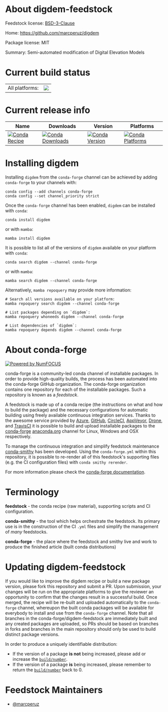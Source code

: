 About digdem-feedstock
======================

Feedstock license: [BSD-3-Clause](https://github.com/conda-forge/digdem-feedstock/blob/main/LICENSE.txt)

Home: https://github.com/marcperuz/digdem

Package license: MIT

Summary: Semi-automated modification of Digital Elevation Models

Current build status
====================


<table><tr><td>All platforms:</td>
    <td>
      <a href="https://dev.azure.com/conda-forge/feedstock-builds/_build/latest?definitionId=21258&branchName=main">
        <img src="https://dev.azure.com/conda-forge/feedstock-builds/_apis/build/status/digdem-feedstock?branchName=main">
      </a>
    </td>
  </tr>
</table>

Current release info
====================

| Name | Downloads | Version | Platforms |
| --- | --- | --- | --- |
| [![Conda Recipe](https://img.shields.io/badge/recipe-digdem-green.svg)](https://anaconda.org/conda-forge/digdem) | [![Conda Downloads](https://img.shields.io/conda/dn/conda-forge/digdem.svg)](https://anaconda.org/conda-forge/digdem) | [![Conda Version](https://img.shields.io/conda/vn/conda-forge/digdem.svg)](https://anaconda.org/conda-forge/digdem) | [![Conda Platforms](https://img.shields.io/conda/pn/conda-forge/digdem.svg)](https://anaconda.org/conda-forge/digdem) |

Installing digdem
=================

Installing `digdem` from the `conda-forge` channel can be achieved by adding `conda-forge` to your channels with:

```
conda config --add channels conda-forge
conda config --set channel_priority strict
```

Once the `conda-forge` channel has been enabled, `digdem` can be installed with `conda`:

```
conda install digdem
```

or with `mamba`:

```
mamba install digdem
```

It is possible to list all of the versions of `digdem` available on your platform with `conda`:

```
conda search digdem --channel conda-forge
```

or with `mamba`:

```
mamba search digdem --channel conda-forge
```

Alternatively, `mamba repoquery` may provide more information:

```
# Search all versions available on your platform:
mamba repoquery search digdem --channel conda-forge

# List packages depending on `digdem`:
mamba repoquery whoneeds digdem --channel conda-forge

# List dependencies of `digdem`:
mamba repoquery depends digdem --channel conda-forge
```


About conda-forge
=================

[![Powered by
NumFOCUS](https://img.shields.io/badge/powered%20by-NumFOCUS-orange.svg?style=flat&colorA=E1523D&colorB=007D8A)](https://numfocus.org)

conda-forge is a community-led conda channel of installable packages.
In order to provide high-quality builds, the process has been automated into the
conda-forge GitHub organization. The conda-forge organization contains one repository
for each of the installable packages. Such a repository is known as a *feedstock*.

A feedstock is made up of a conda recipe (the instructions on what and how to build
the package) and the necessary configurations for automatic building using freely
available continuous integration services. Thanks to the awesome service provided by
[Azure](https://azure.microsoft.com/en-us/services/devops/), [GitHub](https://github.com/),
[CircleCI](https://circleci.com/), [AppVeyor](https://www.appveyor.com/),
[Drone](https://cloud.drone.io/welcome), and [TravisCI](https://travis-ci.com/)
it is possible to build and upload installable packages to the
[conda-forge](https://anaconda.org/conda-forge) [anaconda.org](https://anaconda.org/)
channel for Linux, Windows and OSX respectively.

To manage the continuous integration and simplify feedstock maintenance
[conda-smithy](https://github.com/conda-forge/conda-smithy) has been developed.
Using the ``conda-forge.yml`` within this repository, it is possible to re-render all of
this feedstock's supporting files (e.g. the CI configuration files) with ``conda smithy rerender``.

For more information please check the [conda-forge documentation](https://conda-forge.org/docs/).

Terminology
===========

**feedstock** - the conda recipe (raw material), supporting scripts and CI configuration.

**conda-smithy** - the tool which helps orchestrate the feedstock.
                   Its primary use is in the construction of the CI ``.yml`` files
                   and simplify the management of *many* feedstocks.

**conda-forge** - the place where the feedstock and smithy live and work to
                  produce the finished article (built conda distributions)


Updating digdem-feedstock
=========================

If you would like to improve the digdem recipe or build a new
package version, please fork this repository and submit a PR. Upon submission,
your changes will be run on the appropriate platforms to give the reviewer an
opportunity to confirm that the changes result in a successful build. Once
merged, the recipe will be re-built and uploaded automatically to the
`conda-forge` channel, whereupon the built conda packages will be available for
everybody to install and use from the `conda-forge` channel.
Note that all branches in the conda-forge/digdem-feedstock are
immediately built and any created packages are uploaded, so PRs should be based
on branches in forks and branches in the main repository should only be used to
build distinct package versions.

In order to produce a uniquely identifiable distribution:
 * If the version of a package **is not** being increased, please add or increase
   the [``build/number``](https://docs.conda.io/projects/conda-build/en/latest/resources/define-metadata.html#build-number-and-string).
 * If the version of a package **is** being increased, please remember to return
   the [``build/number``](https://docs.conda.io/projects/conda-build/en/latest/resources/define-metadata.html#build-number-and-string)
   back to 0.

Feedstock Maintainers
=====================

* [@marcperuz](https://github.com/marcperuz/)


<!-- dummy commit to enable rerendering -->


<!-- dummy commit to enable rerendering -->

